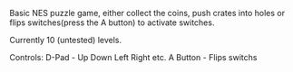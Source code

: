 Basic NES puzzle game, either collect the coins, push crates into holes or flips switches(press the A button) to activate switches.

Currently 10 (untested) levels.

Controls:
D-Pad - Up Down Left Right etc.
A Button - Flips switchs
